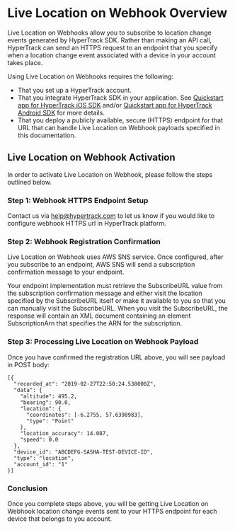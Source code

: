 # Live Location on Webhook Overview

Live Location on Webhooks allow you to subscribe to location change events generated by HyperTrack SDK. Rather than making an API call, HyperTrack can send an HTTPS request to an endpoint that you specify when a location change event associated with a device in your account takes place.

Using Live Location on Webhooks requires the following:

* That you set up a HyperTrack account.
* That you integrate HyperTrack SDK in your application. See [Quickstart app for HyperTrack iOS SDK](#quickstart-ios) and/or [Quickstart app for HyperTrack Android SDK](#quickstart-android) for more details.
* That you deploy a publicly available, secure (HTTPS) endpoint for that URL that can handle Live Location on Webhook payloads specified in this documentation.

## Live Location on Webhook Activation

In order to activate Live Location on Webhook, please follow the steps outlined below.

### Step 1: Webhook HTTPS Endpoint Setup 

Contact us via help@hypertrack.com to let us know if you would like to configure webhook HTTPS url in HyperTrack platform. 

### Step 2: Webhook Registration Confirmation

Live Location on Webhook uses AWS SNS service. Once configured, after you subscribe to an endpoint, AWS SNS will send a subscription confirmation message to your endpoint. 

Your endpoint implementation must retrieve the SubscribeURL value from the subscription confirmation message and either visit the location specified by the SubscribeURL itself or make it available to you so that you can manually visit the SubscribeURL. When you visit the SubscribeURL, the response will contain an XML document containing an element SubscriptionArn that specifies the ARN for the subscription.

### Step 3: Processing Live Location on Webhook Payload

Once you have confirmed the registration URL above, you will see payload in POST body:

```
[{
  "recorded_at": "2019-02-27T22:50:24.538000Z", 
  "data": {
    "altitude": 495.2, 
    "bearing": 90.0, 
    "location": {
      "coordinates": [-6.2755, 57.6398983], 
      "type": "Point"
    }, 
    "location_accuracy": 14.087, 
    "speed": 0.0
  }, 
  "device_id": "ABCDEFG-SASHA-TEST-DEVICE-ID", 
  "type": "location", 
  "account_id": "1"
}]
```

### Conclusion

Once you complete steps above, you will be getting Live Location on Webhook location change events sent to your HTTPS endpoint for each device that belongs to you account. 

